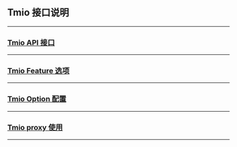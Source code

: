 ## Tmio 接口说明

------

### [Tmio API 接口](tmio-api.md)

-----

### [Tmio Feature 选项](tmio-feature.md)

-----

### [Tmio Option 配置](tmio-option.md)

-----

### [Tmio proxy 使用](tmio-proxy.md)

----

